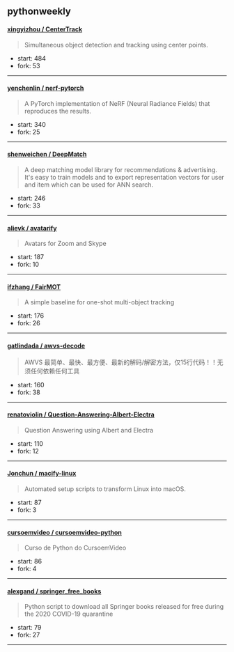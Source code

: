 ## pythonweekly

#### [xingyizhou / CenterTrack](https://github.com/xingyizhou/CenterTrack)

> Simultaneous object detection and tracking using center points.

+ start: 484
+ fork: 53

----


#### [yenchenlin / nerf-pytorch](https://github.com/yenchenlin/nerf-pytorch)

> A PyTorch implementation of NeRF (Neural Radiance Fields) that reproduces the results.

+ start: 340
+ fork: 25

----


#### [shenweichen / DeepMatch](https://github.com/shenweichen/DeepMatch)

> A deep matching model library for recommendations & advertising. It's easy to train models and to export representation vectors for user and item which can be used for ANN search.

+ start: 246
+ fork: 33

----


#### [alievk / avatarify](https://github.com/alievk/avatarify)

> Avatars for Zoom and Skype

+ start: 187
+ fork: 10

----


#### [ifzhang / FairMOT](https://github.com/ifzhang/FairMOT)

> A simple baseline for one-shot multi-object tracking

+ start: 176
+ fork: 26

----


#### [gatlindada / awvs-decode](https://github.com/gatlindada/awvs-decode)

> AWVS 最简单、最快、最方便、最新的解码/解密方法，仅15行代码！！无须任何依赖任何工具

+ start: 160
+ fork: 38

----


#### [renatoviolin / Question-Answering-Albert-Electra](https://github.com/renatoviolin/Question-Answering-Albert-Electra)

> Question Answering using Albert and Electra

+ start: 110
+ fork: 12

----


#### [Jonchun / macify-linux](https://github.com/Jonchun/macify-linux)

> Automated setup scripts to transform Linux into macOS.

+ start: 87
+ fork: 3

----


#### [cursoemvideo / cursoemvideo-python](https://github.com/cursoemvideo/cursoemvideo-python)

> Curso de Python do CursoemVideo

+ start: 86
+ fork: 4

----


#### [alexgand / springer_free_books](https://github.com/alexgand/springer_free_books)

> Python script to download all Springer books released for free during the 2020 COVID-19 quarantine

+ start: 79
+ fork: 27

----


